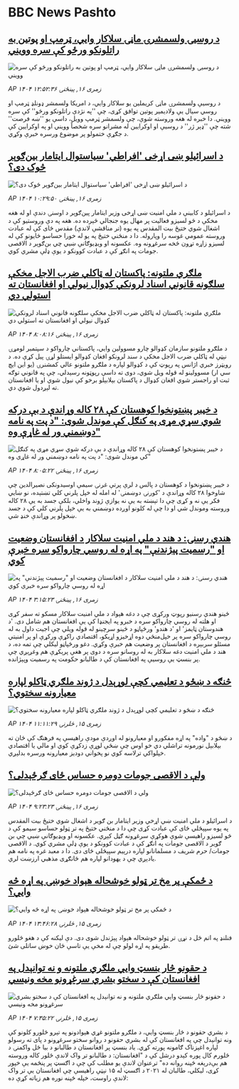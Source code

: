 # BBC News Pashto## [د روسیۍ ولسمشرۍ ماڼۍ سلاکار وايي، ټرمپ او پوتین به راتلونکو ورځو کې سره وویني](https://www.bbc.com/pashto/articles/cdj29l8yp8lo?at_medium=RSS&at_campaign=rss?at_campaign=githubrss)![د روسیۍ ولسمشرۍ ماڼۍ سلاکار وايي، ټرمپ او پوتین به راتلونکو ورځو کې سره وویني](https://ichef.bbci.co.uk/ace/ws/240/cpsprodpb/73d2/live/af6a0d20-737b-11f0-a975-cb151ca452f4.jpg)_AP ۱۴۰۴ زمری ۱۶, پينځنۍ ۱۲:۵۲:۳۶_د روسیې ولسمشرۍ ماڼۍ کریملین یو سلاکار وايي، د امریکا ولسمشر ډونلډ ټرمپ او روسي سیال یې ولادیمیر پوتین توافق کړی، چې ''په نژدې راتلونکو ورځو'' کې سره وویني. دا خبره له هغه وروسته شوې، چې ولسمشر ټرمپ وویل، داسې یو ''ښه فرصت'' شته چې ''ډېر ژر'' د روسیې او اوکرایین له مشرانو سره شخصاً وویني او په اوکرایین کې د جګړې ختمولو پر موضوع ورسره خبرې وکړي.## [د اسرائیلو ښی اړخی 'افراطي' سیاستوال ایتامار بین‌ګوېر څوک دی؟](https://www.bbc.com/pashto/articles/cq58wpxgx41o?at_medium=RSS&at_campaign=rss?at_campaign=githubrss)![د اسرائیلو ښی اړخی 'افراطي' سیاستوال ایتامار بین‌ګوېر څوک دی؟](https://ichef.bbci.co.uk/ace/ws/240/cpsprodpb/7090/live/af99d2f0-72bb-11f0-8dbd-f3d32ebd3327.jpg)_AP ۱۴۰۴ زمری ۱۶, پينځنۍ ۱۰:۲۹:۵۰_د اسرائیلو د کابینې د ملي امنیت ښی اړخی وزیر ایتامار پین‌ګوېر د اوسنۍ دندې او له هغه مخکې د څو لسیزو فعالیت پر مهال یوه جنجالي څېرده ده.
هغه په دې وروستیو کې د اشغال شوي ختیځ بیت المقدس په یوه (تر مناقشې لاندې) مقدس ځای کې له عبادت وروسته عمومي غوسه را وپاروله. دا د منځني ختیځ په یو له خورا حساسو ځایونو کې له لسیزو زاړه تړون څخه سرغړونه وه.
عکسونه او ويډيوګانې ښيي چي بن‌ګوېر د الاقصی جومات په انګړ کې د عبادت کوونکو د يوې ډلې مشري کوي.## [ملګري ملتونه: پاکستان له ټاکلي ضرب الاجل مخکې سلګونه قانوني اسناد لرونکي کډوال نیولي او افغانستان ته استولي دي](https://www.bbc.com/pashto/articles/cm2kxrmxrg6o?at_medium=RSS&at_campaign=rss?at_campaign=githubrss)![ملګري ملتونه: پاکستان له ټاکلي ضرب الاجل مخکې سلګونه قانوني اسناد لرونکي کډوال نیولي او افغانستان ته استولي دي](https://ichef.bbci.co.uk/ace/ws/240/cpsprodpb/88f5/live/bd061b60-7374-11f0-a20f-3b86f375586a.jpg)_AP ۱۴۰۴ زمری ۱۶, پينځنۍ ۸:۰۸:۱۶_د ملګرو ملتونو سازمان کډوالو چارو مسوولین وايي، پاکستاني چارواکو د سپتمبر لومړۍ نېټې له ټاکلي ضرب الاجل مخکې د سند لرونکو افغان کډوالو ایستلو لړۍ پیل کړې ده. 
د رویټرز خبري اژانس په رپوټ کې د کډوالو لپاره د ملګرو ملتونو عالي کمشنرۍ (یو این ایچ سي ار) مسوولینو له قوله ویل شوي، دوی ته داسې رپوټونه رسېدلي، چې په قانوني توګه ثبت او راجستر شوي افغان کډوال د پاکستان بېلابېلو برخو کې نیول شوي او یا افغانستان ته لېږدول شوي دي.## [د خیبر پښتونخوا کوهستان کې ۲۸ کاله وړاندې د بې درکه شوي سړي مړی په کنګل کې موندل شوی: "د پت په نامه دوښمني ور له غاړې وه"](https://www.bbc.com/pashto/articles/c8rygnyd1n5o?at_medium=RSS&at_campaign=rss?at_campaign=githubrss)![د خیبر پښتونخوا کوهستان کې ۲۸ کاله وړاندې د بې درکه شوي سړي مړی په کنګل کې موندل شوی: "د پت په نامه دوښمني ور له غاړې وه"](https://ichef.bbci.co.uk/ace/ws/240/cpsprodpb/d112/live/1e32c420-7365-11f0-af20-030418be2ca5.jpg)_AP ۱۴۰۴ زمری ۱۶, پينځنۍ ۸:۰۵:۲۲_د خیبر پښتونخوا د کوهستان د پالس د لرې پرتې غرنۍ سیمې اوسیدونکی نصیرالدین چې شاوخوا ۲۸ کاله وړاندې د 'کورنۍ دوښمنۍ' له امله له خپل پلرني کلي تښتېده، نو ښايي فکر یې نه و کړی چې دا تېښته به یې نه یوازې ژوند واخلي، بلکې جسد به یې ۲۸ کاله وروسته وموندل شي او دا چې له کلونو اوږده دوښمني به یې خپل پلرني کلي کې د جسد ښخولو پر وړاندې خنډ شي.## [هندي رسنۍ: د هند د ملي امنیت سلاکار د افغانستان وضعیت او "رسميت پېژندنې" په اړه له روسي چارواکو سره خبرې کوي](https://www.bbc.com/pashto/articles/cm213z32m3lo?at_medium=RSS&at_campaign=rss?at_campaign=githubrss)![هندي رسنۍ: د هند د ملي امنیت سلاکار د افغانستان وضعیت او "رسميت پېژندنې" په اړه له روسي چارواکو سره خبرې کوي](https://ichef.bbci.co.uk/ace/ws/240/cpsprodpb/25bb/live/87b29da0-733b-11f0-8dbd-f3d32ebd3327.jpg)_AP ۱۴۰۴ زمری ۱۶, پينځنۍ ۳:۱۵:۲۳_ځينو هندي رسنیو رپوټ ورکړی چې د دغه هېواد د ملي امنیت سلاکار مسکو ته سفر کړی او هلته له روسي چارواکو سره د خبرو په ایجنډا کې یې افغانستان هم شامل دی.
'د هندوستان ټایمز' او 'د هندو' ورځپاڼو د ځينو سرچینو له قوله ویلي چې اجیت داول به له روسي چارواکو سره پر خپل‌منځي دوه اړخیزو اړیکو،‌ اقتصادي راکړې ورکړې او پر امنیتي مسئلو سربېره د افغانستان پر وضعیت هم خبرې وکړي.
دغو ورځپاڼو لیکلي چې تمه ده، د هند د ملي امنیت دغه سلاکار به له روسانو سره د دوی پر هغې پرېکړې هم وغږېږي چې پر بنسټ یې روسیې په افغانستان کې د طالبانو حکومت په رسمیت وپېژانده.## [څنګه د ښځو د تعلیمي کچې لوړېدل د ژوند ملګري ټاکلو لپاره معیارونه سختوي؟](https://www.bbc.com/pashto/articles/cly48pnvnkeo?at_medium=RSS&at_campaign=rss?at_campaign=githubrss)![څنګه د ښځو د تعلیمي کچې لوړېدل د ژوند ملګري ټاکلو لپاره معیارونه سختوي؟](https://ichef.bbci.co.uk/ace/ws/240/cpsprodpb/73dc/live/0e59d270-3277-11f0-9b62-af0dc41482a6.jpg)_AP ۱۴۰۴ زمری ۱۵, څلرنۍ ۱۱:۱۱:۲۹_د ښځو د "واده" په اړه مفکورو او معیارونو له اوږدې مودې راهیسې په فرهنګ کې ځان ته بېلابېل نورمونه تراشلي دي خو اوس چې ښځې لوړې زدکړې کوي او مالي یا اقتصادي خپلواکي ترلاسه کوي نو پخواني دوديز معیارونه ورسره بدلېږي.## [ولې د الاقصی جومات دومره حساس ځای ګرځېدلی؟](https://www.bbc.com/pashto/articles/c4gjd13y484o?at_medium=RSS&at_campaign=rss?at_campaign=githubrss)![ولې د الاقصی جومات دومره حساس ځای ګرځېدلی؟](https://ichef.bbci.co.uk/ace/ws/240/cpsprodpb/59d7/live/f3238220-71e7-11f0-af20-030418be2ca5.jpg)_AP ۱۴۰۴ زمری ۱۶, پينځنۍ ۹:۲۳:۲۳_د اسرائيلو د ملي امنيت ښي اړخي وزير ايتامار بن ګوير د اشغال شوي ختيځ بيت المقدس په يوه سپېڅلي ځای کې عبادت کړی چې دا د منځني ختيځ په تر ټولو حساسو سيمو کې د څو لسيزو راهيسې شوې هوکړې سرغړونه ګڼل کېږي. عکسونه او ويډيوګانې ښيي چي بن ګوير د الاقصی جومات په انګړ کې د عبادت کوونکو د يوې ډلې مشري کوي. د الاقصی جومات/ حرم شريف د مسلمانانو لپاره درېیم سپېڅلی ځای دی. دا د معبد غره په نامه هم يادېږي چې د يهودانو لپاره هم ځانګړی مذهبي ارزښت لري.## [د ځمکې پر مخ تر ټولو خوشحاله هېواد خوښۍ په اړه څه وایي؟](https://www.bbc.com/pashto/articles/cp3y6pqrx94o?at_medium=RSS&at_campaign=rss?at_campaign=githubrss)![د ځمکې پر مخ تر ټولو خوشحاله هېواد خوښۍ په اړه څه وایي؟](https://ichef.bbci.co.uk/ace/ws/240/cpsprodpb/5a3c/live/58855a20-72ca-11f0-89ea-4d6f9851f623.png)_AP ۱۴۰۴ زمری ۱۵, څلرنۍ ۱۳:۴۶:۲۸_فنلنډ په اتم ځل د نړۍ تر ټولو خوشحاله هېواد پېژندل شوی دی. دې لیکنه کې د هغو څلورو طریقو په اړه لولو چې له مخې یې تاسې ځان خوښ ساتلی شئ.## [د حقونو څار بنسټ وايي ملګري ملتونه و نه توانېدل په افغانستان کې د سختو بشري سرغړونو مخه ونیسي](https://www.bbc.com/pashto/articles/c4gzrl4prwko?at_medium=RSS&at_campaign=rss?at_campaign=githubrss)![د حقونو څار بنسټ وايي ملګري ملتونه و نه توانېدل په افغانستان کې د سختو بشري سرغړونو مخه ونیسي](https://ichef.bbci.co.uk/ace/ws/240/cpsprodpb/9475/live/afccd430-7297-11f0-af20-030418be2ca5.jpg)_AP ۱۴۰۴ زمری ۱۵, څلرنۍ ۷:۳۵:۲۲_د بشري حقونو د څار بنسټ وايي، د ملګرو ملتونو غړي هېوادونو په تېرو څلورو کلونو کې ونه توانېدل چې په افغانستان کې له بشري حقونو د روانو سختو سرغړونو د پای ته رسولو لپاره اغېزناک ګامونه پورته کړي.
یاد بنسټ پر افغانستان د طالبانو د بیا ځل واکمنۍ د څلورم کال پوره کېدو درشل کې د "افغانستان: د طالبانو تر واک لاندې څلور کاله وروسته هم بې‌درېغه ځپنه روانه ده" ترعنوان لاندې یو مطلب کې چې  د اګسټ پر پنځمه یې خپور کړی، لیکلي، طالبان له ۲۰۲۱ د اګسټ له ۱۵ نېټې راهیسې چې افغانستان یې تر واک لاندې راوست، خپله ځپنه نوره هم زیاته کړې ده: